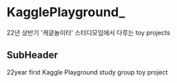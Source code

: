 # KagglePlayground_


22년 상반기 '캐글놀이터' 스터디모임에서 다루는 toy projects

## SubHeader

22year first Kaggle Playground study group toy project